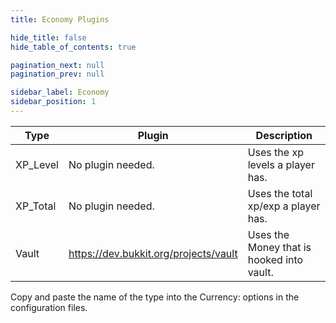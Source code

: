 ```yaml
---
title: Economy Plugins

hide_title: false
hide_table_of_contents: true

pagination_next: null
pagination_prev: null

sidebar_label: Economy
sidebar_position: 1
---
```


| Type     | Plugin                                | Description                               |
|----------|---------------------------------------|-------------------------------------------|
| XP_Level | No plugin needed.                     | Uses the xp levels a player has.          |
| XP_Total | No plugin needed.                     | Uses the total xp/exp a player has.       |
| Vault    | https://dev.bukkit.org/projects/vault | Uses the Money that is hooked into vault. |

Copy and paste the name of the type into the Currency: options in the configuration files.